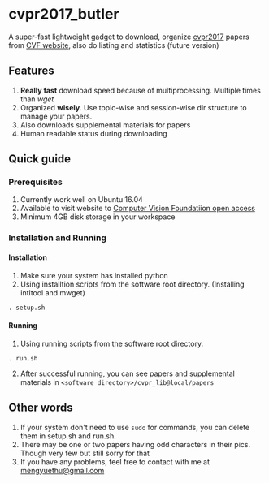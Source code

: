 # cvpr2017_butler
A super-fast lightweight gadget to download, organize [cvpr2017](http://cvpr2017.thecvf.com/) papers from [CVF website](http://openaccess.thecvf.com/menu.py), also do listing and statistics (future version)

## Features
1. **Really fast** download speed because of multiprocessing. Multiple times than *wget*
2. Organized **wisely**. Use topic-wise and session-wise dir structure to manage your papers.
3. Also downloads supplemental materials for papers
4. Human readable status during downloading

## Quick guide

### Prerequisites
1. Currently work well on Ubuntu 16.04
2. Available to visit website to [Computer Vision Foundatiion open access](http://openaccess.thecvf.com)
3. Minimum 4GB disk storage in your workspace

### Installation and Running

#### Installation
1. Make sure your system has installed python
2. Using installtion scripts from the software root directory. (Installing intltool and mwget)
  ```shell
  . setup.sh

  ```
#### Running
1. Using running scripts from the software root directory.
  ```shell
  . run.sh

  ```
2. After successful running, you can see papers and supplemental materials in `<software directory>/cvpr_lib@local/papers`

## Other words
1. If your system don't need to use `sudo` for commands, you can delete them in setup.sh and run.sh.
2. There may be one or two papers having odd characters in their pics. Though very few but still sorry for that
3. If you have any problems, feel free to contact with me at mengyuethu@gmail.com
